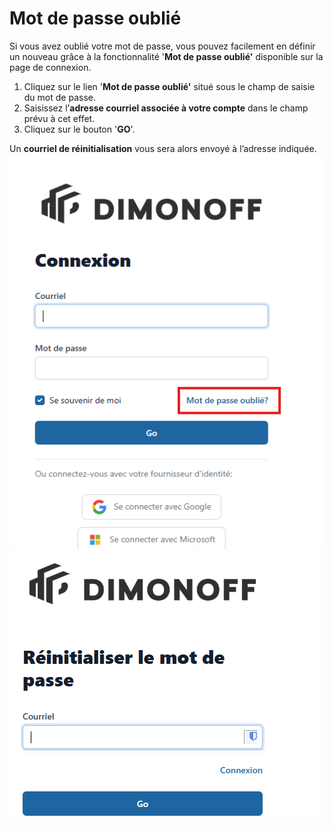 # Mot de passe oublié

Si vous avez oublié votre mot de passe, vous pouvez facilement en définir un nouveau grâce à la fonctionnalité '**Mot de passe oublié'** disponible sur la page de connexion.

1. Cliquez sur le lien '**Mot de passe oublié'** situé sous le champ de saisie du mot de passe.
2. Saisissez l’**adresse courriel associée à votre compte** dans le champ prévu à cet effet.
3. Cliquez sur le bouton '**GO**'.

Un **courriel de réinitialisation** vous sera alors envoyé à l’adresse indiquée.\
![](<../../.gitbook/assets/image (14).png>)![](<../../.gitbook/assets/image (15).png>)
